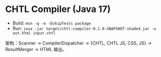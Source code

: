 # CHTL Compiler (Java 17)

- Build: `mvn -q -e -DskipTests package`
- Run: `java -jar target/chtl-compiler-0.1.0-SNAPSHOT-shaded.jar -o out.html input.chtl`

架构：Scanner -> CompilerDispatcher -> {CHTL, CHTL JS, CSS, JS} -> ResultMerger -> HTML 输出。